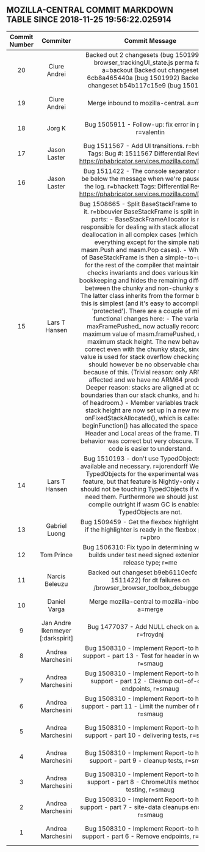 ## MOZILLA-CENTRAL COMMIT MARKDOWN TABLE SINCE 2018-11-25 19:56:22.025914

| Commit Number | Commiter | Commit Message | Commit Url | Date | 
|:---:|:----:|:----------------------------------:|:------:|:----:| 
|20|Ciure Andrei |Backed out 2 changesets (bug 1501992) for browser_trackingUI_state.js perma fails a=backout  Backed out changeset 6cb8a465440a (bug 1501992) Backed out changeset b54b117c15e9 (bug 1501992)|[URL](https://hg.mozilla.org/mozilla-central/pushloghtml?changeset=08e30fbc9ab1)|2018-12-02 11:53:33
|19|Ciure Andrei |Merge inbound to mozilla-central. a=merge|[URL](https://hg.mozilla.org/mozilla-central/pushloghtml?changeset=8e021c409c6a)|2018-12-02 09:46:09
|18|Jorg K |Bug 1505911 - Follow-up: fix error in part 1. r=valentin|[URL](https://hg.mozilla.org/mozilla-central/pushloghtml?changeset=0ad042243cf0)|2018-12-02 06:13:50
|17|Jason Laster |Bug 1511567 - Add UI transitions. r=bhackett  Tags:  Bug #: 1511567  Differential Revision: https://phabricator.services.mozilla.com/D13605 |[URL](https://hg.mozilla.org/mozilla-central/pushloghtml?changeset=c120724df998)|2018-12-01 00:39:31
|16|Jason Laster |Bug 1511422 - The console separator should be below the message when we're paused after the log. r=bhackett  Tags:  Differential Revision: https://phabricator.services.mozilla.com/D13581 |[URL](https://hg.mozilla.org/mozilla-central/pushloghtml?changeset=0dc7783a6cd9)|2018-11-30 19:22:20
|15|Lars T Hansen |Bug 1508665 - Split BaseStackFrame to simplify it.  r=bbouvier  BaseStackFrame is split into two parts:  - BaseStackFrameAllocator is now responsible for dealing with stack   allocation and deallocation in all complex cases (which means   everything except for the simple native masm.Push and masm.Pop   cases).  - What's left of BaseStackFrame is then a simple-to-use API for the   rest of the compiler that maintains and checks invariants and does   various kinds of bookkeeping and hides the remaining differences   between the chunky and non-chunky stacks.  The latter class inherits from the former because this is simplest (and it's easy to accomplish with 'protected').  There are a couple of minor functional changes here:  - The variable maxFramePushed_ now actually records the maximum value   of masm.framePushed, not the maximum stack height.  The new behavior   is correct even with the chunky stack, since this value is used for   stack overflow checking.  There should however be no observable   changes because of this.  (Trivial reason: only ARM64 is affected   and we have no ARM64 products.  Deeper reason: stacks are aligned at   coarser boundaries than our stack chunks, and have lots of headroom.)  - Member variables tracking the stack height are now set up in a new   method, onFixedStackAllocated(), which is called after   beginFunction() has allocated the space for the Header and Local   areas of the frame.  The old behavior was correct but very obscure.   The new code is easier to understand.|[URL](https://hg.mozilla.org/mozilla-central/pushloghtml?changeset=0d11eb20a6af)|2018-11-26 14:15:59
|14|Lars T Hansen |Bug 1510193 - don't use TypedObjects if not available and necessary. r=jorendorff  We rely on TypedObjects for the experimental wasm GC feature, but that feature is Nightly-only and we should not be touching TypedObjects if we don't need them.  Furthermore we should just fail to compile outright if wasm GC is enabled but TypedObjects are not.|[URL](https://hg.mozilla.org/mozilla-central/pushloghtml?changeset=01648611837d)|2018-11-29 09:10:02
|13|Gabriel Luong |Bug 1509459 - Get the flexbox highlighter state if the highlighter is ready in the flexbox panel. r=pbro|[URL](https://hg.mozilla.org/mozilla-central/pushloghtml?changeset=7a7d0cec00a3)|2018-11-28 16:39:40
|12|Tom Prince |Bug 1506310: Fix typo in determining whether builds under test need signed extenions by release type; r=me|[URL](https://hg.mozilla.org/mozilla-central/pushloghtml?changeset=f2833f7caddf)|2018-12-02 01:48:20
|11|Narcis Beleuzu |Backed out changeset b9eb6110ecfc (bug 1511422) for dt failures on /browser_browser_toolbox_debugger.js|[URL](https://hg.mozilla.org/mozilla-central/pushloghtml?changeset=7c3a7a19c646)|2018-12-01 22:17:13
|10|Daniel Varga |Merge mozilla-central to mozilla-inbound. a=merge|[URL](https://hg.mozilla.org/mozilla-central/pushloghtml?changeset=3a943b45881a)|2018-12-01 21:42:02
|9|Jan Andre Ikenmeyer [:darkspirit] |Bug 1477037 - Add NULL check on aArgv. r=froydnj|[URL](https://hg.mozilla.org/mozilla-central/pushloghtml?changeset=427accad16ae)|2018-12-01 01:08:42
|8|Andrea Marchesini |Bug 1508310 - Implement Report-to header support - part 13 - Test for header in workers, r=smaug|[URL](https://hg.mozilla.org/mozilla-central/pushloghtml?changeset=870d4a920aed)|2018-12-01 20:26:10
|7|Andrea Marchesini |Bug 1508310 - Implement Report-to header support - part 12 - Cleanup out-of-date endpoints, r=smaug|[URL](https://hg.mozilla.org/mozilla-central/pushloghtml?changeset=77156cbacc33)|2018-12-01 20:26:10
|6|Andrea Marchesini |Bug 1508310 - Implement Report-to header support - part 11 - Limit the number of reports, r=smaug|[URL](https://hg.mozilla.org/mozilla-central/pushloghtml?changeset=ec7421212c22)|2018-12-01 20:26:10
|5|Andrea Marchesini |Bug 1508310 - Implement Report-to header support - part 10 - delivering tests, r=smaug|[URL](https://hg.mozilla.org/mozilla-central/pushloghtml?changeset=1d09c38b173c)|2018-12-01 20:26:10
|4|Andrea Marchesini |Bug 1508310 - Implement Report-to header support - part 9 - cleanup tests, r=smaug|[URL](https://hg.mozilla.org/mozilla-central/pushloghtml?changeset=c0e1002895a6)|2018-12-01 20:26:10
|3|Andrea Marchesini |Bug 1508310 - Implement Report-to header support - part 8 - ChromeUtils methods for testing, r=smaug|[URL](https://hg.mozilla.org/mozilla-central/pushloghtml?changeset=33bb5a1368e8)|2018-12-01 20:26:10
|2|Andrea Marchesini |Bug 1508310 - Implement Report-to header support - part 7 - site-data cleanups endpoints, r=smaug|[URL](https://hg.mozilla.org/mozilla-central/pushloghtml?changeset=696af9c24623)|2018-12-01 20:26:09
|1|Andrea Marchesini |Bug 1508310 - Implement Report-to header support - part 6 - Remove endpoints, r=smaug|[URL](https://hg.mozilla.org/mozilla-central/pushloghtml?changeset=f2492c852777)|2018-12-01 20:26:09


